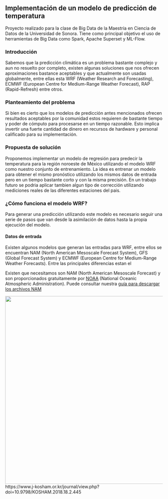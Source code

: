 ## Implementación de un modelo de predicción de temperatura

Proyecto realizado para la clase de Big Data de la Maestría en Ciencia de Datos de la Universidad de Sonora.
Tiene como principal objetivo el uso de herramientas de Big Data como Spark, Apache Superset y ML-Flow.

### Introducción

Sabemos que la predicción climática es un problema bastante complejo y aun no resuelto por completo, existen algunas soluciones que nos ofrecen aproximaciones bastance aceptables y que actualmente son usadas globalmente, entre ellas esta WRF (Weather Research and Forecasting), ECMWF (European Centre for Medium-Range Weather Forecast), RAP (Rapid-Refresh) entre otros.

### Planteamiento del problema

Si bien es cierto que los modelos de predicción antes mencionados ofrecen resultados aceptables por la comunidad estos requieren de bastante tiempo y poder de cómputo para procesarse en un tiempo razonable. Esto implica invertir una fuerte cantidad de dinero en recursos de hardware y personal calificado para su implementación.

### Propuesta de solución

Proponemos implementar un modelo de regresión para predecir la temperatura para la región noroeste de México utilizando el modelo WRF como nuestro conjunto de entrenamiento. La idea es entrenar un modelo para obtener el mismo pronóstico utilizando los mismos datos de entrada pero en un tiempo bastante corto y con la misma precisión. En un trabajo futuro se podria aplicar tambien algun tipo de corrección utilizando mediciones reales de las diferentes estaciones del pais.

### ¿Cómo funciona el modelo WRF?

Para generar una predicción utilizando este modelo es necesario seguir una serie de pasos que van desde la asimilación de datos hasta la propia ejecución del modelo. 

#### Datos de entrada 

Existen algunos modelos que generan las entradas para WRF, entre ellos se encuentran NAM (North American Mesoscale Forecast System), GFS (Global Forecast System) y ECMWF (European Centre for Medium-Range Weather Forecasts). Entre las principales diferencias estan el 

Existen que necesitamos son NAM (North American Mesoscale Forecast) y son proporcionados gratuitamente por [NOAA](https://www.ncei.noaa.gov) (National Oceanic Atmospheric Administration).
Puede consultar nuestra [guía para descargar los archivos NAM](https://github.com)


<img src="" width=600>
https://www.j-kosham.or.kr/journal/view.php?doi=10.9798/KOSHAM.2018.18.2.445 





